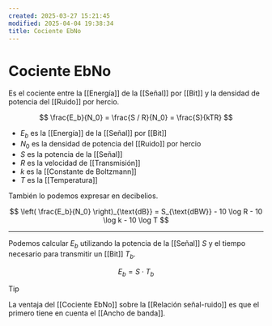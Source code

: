 ```yaml
---
created: 2025-03-27 15:21:45
modified: 2025-04-04 19:38:34
title: Cociente EbNo
---
```


# Cociente EbNo

Es el cociente entre la [[Energía]] de la [[Señal]] por [[Bit]] y la densidad de potencia del [[Ruido]] por hercio.

$$
\frac{E_b}{N_0} =
\frac{S / R}{N_0} =
\frac{S}{kTR}
$$

- $E_b$ es la [[Energía]] de la [[Señal]] por [[Bit]]
- $N_0$ es la densidad de potencia del [[Ruido]] por hercio
- $S$ es la potencia de la [[Señal]]
- $R$ es la velocidad de [[Transmisión]]
- $k$ es la [[Constante de Boltzmann]]
- $T$ es la [[Temperatura]]

También lo podemos expresar en decibelios.

$$
\left( \frac{E_b}{N_0} \right)_{\text{dB}} =
S_{\text{dBW}} - 10 \log R - 10 \log k - 10 \log T
$$

---

Podemos calcular $E_b$ utilizando la potencia de la [[Señal]] $S$ y el tiempo necesario para transmitir un [[Bit]] $T_b$.

$$
E_b = S \cdot T_b
$$

> [!tip]
> La ventaja del [[Cociente EbNo]] sobre la [[Relación señal-ruido]] es que el primero tiene en cuenta el [[Ancho de banda]].
